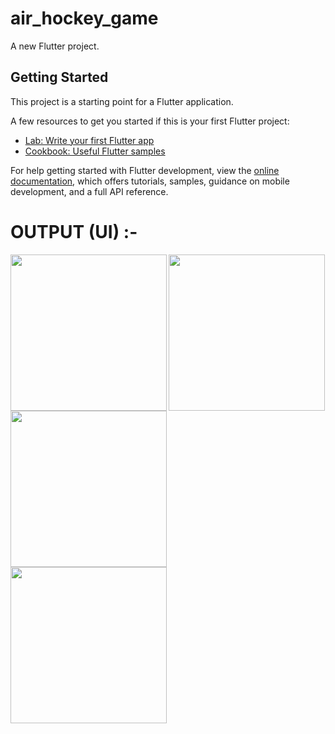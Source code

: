 # air_hockey_game

A new Flutter project.

## Getting Started

This project is a starting point for a Flutter application.

A few resources to get you started if this is your first Flutter project:

- [Lab: Write your first Flutter app](https://docs.flutter.dev/get-started/codelab)
- [Cookbook: Useful Flutter samples](https://docs.flutter.dev/cookbook)

For help getting started with Flutter development, view the
[online documentation](https://docs.flutter.dev/), which offers tutorials,
samples, guidance on mobile development, and a full API reference.


# OUTPUT (UI) :- 

<img align="left" src="https://github.com/TushalKaklottar/air_hockey_game/assets/113959965/f391366e-ba57-4dd5-9a0e-f2946a8605f2" width="250px">
<img align="left" src="https://github.com/TushalKaklottar/air_hockey_game/assets/113959965/968790da-8780-4d66-9b03-5ea901dbe386" width="250px">
<img src="https://github.com/TushalKaklottar/air_hockey_game/assets/113959965/79b878ff-4068-4052-9372-b63f4c20c9f4" width="250px">

<img align="left" src="https://github.com/TushalKaklottar/air_hockey_game/assets/113959965/5c551ed9-5ebb-421e-82c2-7ba71ea6f4a6" width="250px">

